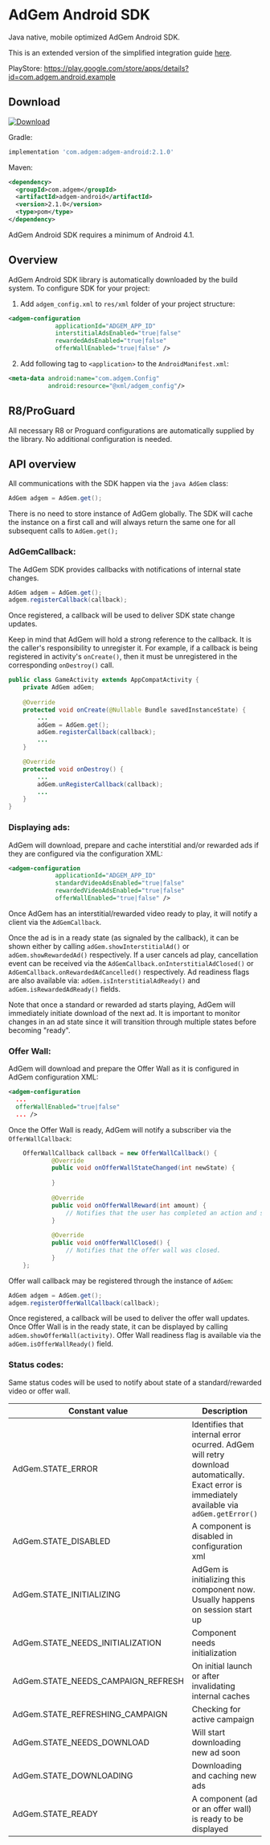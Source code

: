 AdGem Android SDK
========

Java native, mobile optimized AdGem Android SDK.

This is an extended version of the simplified integration guide [here][1].

PlayStore: https://play.google.com/store/apps/details?id=com.adgem.android.example

Download
--------

[![Download](https://api.bintray.com/packages/adgemsdk/android/adgem-android/images/download.svg) ](https://bintray.com/adgemsdk/android/adgem-android/_latestVersion)

Gradle:
```groovy
implementation 'com.adgem:adgem-android:2.1.0'
```

Maven:
```xml
<dependency>
  <groupId>com.adgem</groupId>
  <artifactId>adgem-android</artifactId>
  <version>2.1.0</version>
  <type>pom</type>
</dependency>
```

AdGem Android SDK requires a minimum of Android 4.1.

Overview
--------
AdGem Android SDK library is automatically downloaded by the build system. To configure SDK for your project:
1. Add ```adgem_config.xml``` to ```res/xml``` folder of your project structure:
```xml
<adgem-configuration 
             applicationId="ADGEM_APP_ID"
		     interstitialAdsEnabled="true|false"
		     rewardedAdsEnabled="true|false"
		     offerWallEnabled="true|false" />
```
2. Add following tag to ```<application>``` to the ```AndroidManifest.xml```:
```xml
<meta-data android:name="com.adgem.Config"
           android:resource="@xml/adgem_config"/>
```

R8/ProGuard
--------
All necessary R8 or Proguard configurations are automatically supplied by the library. No additional configuration is needed.

API overview
--------
All communications with the SDK happen via the ```java AdGem``` class:
```java
AdGem adgem = AdGem.get();
```
There is no need to store instance of AdGem globally. The SDK will cache the instance on a first call and will always return the same one for all subsequent calls to ```AdGem.get();```

### AdGemCallback:
The AdGem SDK provides callbacks with notifications of internal state changes.
```java
AdGem adgem = AdGem.get();
adgem.registerCallback(callback);
```
Once registered, a callback will be used to deliver SDK state change updates.

Keep in mind that AdGem will hold a strong reference to the callback. It is the caller's responsibility to unregister it. For example, if a callback is being registered in activity's ```onCreate()```, then it must be unregistered in the corresponding ```onDestroy()``` call.

```java
public class GameActivity extends AppCompatActivity {
    private AdGem adGem;
    
    @Override
    protected void onCreate(@Nullable Bundle savedInstanceState) {
        ...
        adGem = AdGem.get();
        adGem.registerCallback(callback);
        ...
    }

    @Override
    protected void onDestroy() {
        ...
        adGem.unRegisterCallback(callback);
        ...
    }
}
```

### Displaying ads:
AdGem will download, prepare and cache interstitial and/or rewarded ads if they are configured via the configuration XML:
```xml
<adgem-configuration 
             applicationId="ADGEM_APP_ID"
		     standardVideoAdsEnabled="true|false"
		     rewardedVideoAdsEnabled="true|false"
		     offerWallEnabled="true|false" />
```

Once AdGem has an interstitial/rewarded video ready to play, it will notify a client via the ```AdGemCallback```.

Once the ad is in a ready state (as signaled by the callback), it can be shown either by calling ```adGem.showInterstitialAd()``` or ```adGem.showRewardedAd()``` respectively. If a user cancels ad play, cancellation event can be received via the ```AdGemCallback.onInterstitialAdClosed()``` or ```AdGemCallback.onRewardedAdCancelled()``` respectively. 
Ad readiness flags are also available via: ```adGem.isInterstitialAdReady()``` and ```adGem.isRewardedAdReady()``` fields.

Note that once a standard or rewarded ad starts playing, AdGem will immediately initiate download of the next ad. It is important to monitor changes in an ad state since it will transition through multiple states before becoming "ready". 

### Offer Wall:
AdGem will download and prepare the Offer Wall as it is configured in AdGem configuration XML:
```xml
<adgem-configuration 
  ...
  offerWallEnabled="true|false"
  ... />
```

Once the Offer Wall is ready, AdGem will notify a subscriber via the ```OfferWallCallback```:
```java
    OfferWallCallback callback = new OfferWallCallback() {
            @Override
            public void onOfferWallStateChanged(int newState) {
		
            }
        
            @Override
            public void onOfferWallReward(int amount) {
                // Notifies that the user has completed an action and should be rewarded with a specified amount. 
            }
            
            @Override
            public void onOfferWallClosed() {
                // Notifies that the offer wall was closed. 
            }
    };
``` 
Offer wall callback may be registered through the instance of ```AdGem```:
```java
AdGem adgem = AdGem.get();
adgem.registerOfferWallCallback(callback);
```
Once registered, a callback will be used to deliver the offer wall updates.
Once Offer Wall is in the ready state, it can be displayed by calling  ```adGem.showOfferWall(activity)```.  Offer Wall readiness flag is available via the ```adGem.isOfferWallReady()``` field.

### Status codes:

Same status codes will be used to notify about state of a standard/rewarded video or offer wall.

| Constant value  | Description |
| ------------- | ------------- |
| AdGem.STATE_ERROR | Identifies that internal error ocurred. AdGem will retry download automatically. Exact error is immediately available via ```adGem.getError()``` |
| AdGem.STATE_DISABLED | A component is disabled in configuration xml |
| AdGem.STATE_INITIALIZING | AdGem is initializing this component now. Usually happens on session start up |
| AdGem.STATE_NEEDS_INITIALIZATION | Component needs initialization |
| AdGem.STATE_NEEDS_CAMPAIGN_REFRESH | On initial launch or after invalidating internal caches |
| AdGem.STATE_REFRESHING_CAMPAIGN | Checking for active campaign  |
| AdGem.STATE_NEEDS_DOWNLOAD | Will start downloading new ad soon |
| AdGem.STATE_DOWNLOADING | Downloading and caching new ads |
| AdGem.STATE_READY | A component (ad or an offer wall) is ready to be displayed |

[1]: https://adgem.com/docs/android/integration-guide/
